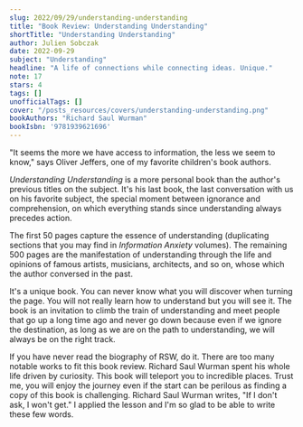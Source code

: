 ```yaml
---
slug: 2022/09/29/understanding-understanding
title: "Book Review: Understanding Understanding"
shortTitle: "Understanding Understanding"
author: Julien Sobczak
date: 2022-09-29
subject: "Understanding"
headline: "A life of connections while connecting ideas. Unique."
note: 17
stars: 4
tags: []
unofficialTags: []
cover: "/posts_resources/covers/understanding-understanding.png"
bookAuthors: "Richard Saul Wurman"
bookIsbn: '9781939621696'
---
```



"It seems the more we have access to information, the less we seem to know," says Oliver Jeffers, one of my favorite children's book authors.

_Understanding Understanding_ is a more personal book than the author's previous titles on the subject. It's his last book, the last conversation with us on his favorite subject, the special moment between ignorance and comprehension, on which everything stands since understanding always precedes action.

The first 50 pages capture the essence of understanding (duplicating sections that you may find in _Information Anxiety_ volumes). The remaining 500 pages are the manifestation of understanding through the life and opinions of famous artists, musicians, architects, and so on, whose which the author conversed in the past.

It's a unique book. You can never know what you will discover when turning the page. You will not really learn how to understand but you will see it. The book is an invitation to climb the train of understanding and meet people that go up a long time ago and never go down because even if we ignore the destination, as long as we are on the path to understanding, we will always be on the right track.

If you have never read the biography of RSW, do it. There are too many notable works to fit this book review. Richard Saul Wurman spent his whole life driven by curiosity. This book will teleport you to incredible places. Trust me, you will enjoy the journey even if the start can be perilous as finding a copy of this book is challenging. Richard Saul Wurman writes, "If I don't ask, I won't get." I applied the lesson and I'm so glad to be able to write these few words.


